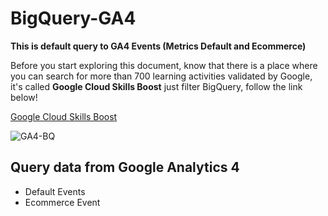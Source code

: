 # BigQuery-GA4
**This is default query to GA4 Events (Metrics Default and Ecommerce)**


Before you start exploring this document, know that there is a place where you can search for more than 700 learning activities validated by Google, it's called **Google Cloud Skills Boost** just filter BigQuery, follow the link below!


[Google Cloud Skills Boost](https://www.cloudskillsboost.google/catalog)


![GA4-BQ](https://scandiweb.com/blog/wp-content/uploads/2020/12/GA4_BQ.png)
## Query data from Google Analytics 4
- Default Events
- Ecommerce Event 
